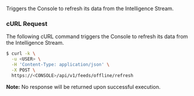 Triggers the Console to refresh its data from the Intelligence Stream.

### cURL Request

The following cURL command triggers the Console to refresh its data from the Intelligence Stream.

```bash
$ curl -k \
  -u <USER> \
  -H 'Content-Type: application/json' \
  -X POST \
  https://<CONSOLE>/api/v1/feeds/offline/refresh
```

**Note:** No response will be returned upon successful execution.


